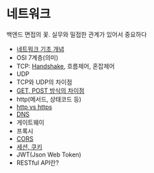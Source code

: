 # 네트워크
백엔드 면접의 꽃. 실무와 밀접한 관계가 있어서 중요하다

- [네트워크 기초 개념](https://github.com/AucSuSu/CS-study/blob/main/Network/network_basic.md)
- OSI 7계층(의미)
- TCP: [Handshake](https://github.com/AucSuSu/CS-study/blob/main/Network/network_tcp_3wayhandshaking.md), 흐름제어, 혼잡제어
- UDP
- TCP와 UDP의 차이점
- [GET, POST 방식의 차이점](https://github.com/AucSuSu/CS-study/blob/main/Network/network_get&post.md)
- http(메서드, 상태코드 등)
- [http vs https](https://github.com/AucSuSu/CS-study/blob/main/Network/network_http_https.md)
- [DNS](https://github.com/AucSuSu/CS-study/blob/main/Network/network_DNS.md)
- 게이트웨이
- 프록시
- [CORS](https://github.com/AucSuSu/CS-study/blob/main/Network/netword_cors.md)
- [세션, 쿠키](https://github.com/AucSuSu/CS-study/blob/main/Network/network_cookie%20%26%20session.md)
- JWT(Json Web Token)
- RESTful API란?
